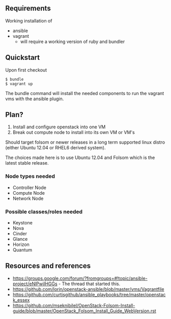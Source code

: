 ## Requirements

Working installation of 

* ansible
* vagrant
  * will require a working version of ruby and bundler

## Quickstart

Upon first checkout

    $ bundle
    $ vagrant up

The bundle command will install the needed components to run the vagrant
vms with the ansible plugin.

## Plan?

1. Install and configure openstack into one VM
1. Break out compute node to install into its own VM or VM's

Should target folsom or newer releases in a long term supported linux
distro (either Ubuntu 12.04 or RHEL6 derived system).

The choices made here is to use Ubuntu 12.04 and Folsom which is the latest
stable release.

### Node types needed

* Controller Node
* Compute Node
* Network Node

### Possible classes/roles needed

* Keystone
* Nova
* Cinder
* Glance
* Horizon
* Quantum

## Resources and references

* <https://groups.google.com/forum/?fromgroups=#!topic/ansible-project/eNlPwjIHGGs> - The thread that started this.
* <https://github.com/lorin/openstack-ansible/blob/master/vms/Vagrantfile>
* <https://github.com/curtisgithub/ansible_playbooks/tree/master/openstack_essex>
* <https://github.com/mseknibilel/OpenStack-Folsom-Install-guide/blob/master/OpenStack_Folsom_Install_Guide_WebVersion.rst>
